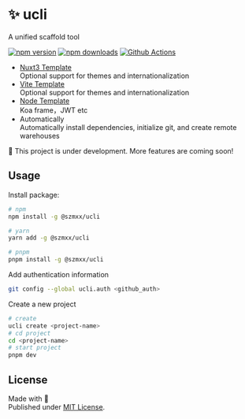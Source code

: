 # ✨ ucli
A unified scaffold tool

[![npm version][version]][npm]
[![npm downloads][downloads]][npm]
[![Github Actions][build]](https://github.com/szmxx/ucli/actions/workflows/build.yml)

- [Nuxt3 Template][nuxt3] \
Optional support for themes and internationalization
- [Vite Template][vite] \
Optional support for themes and internationalization
- [Node Template][node] \
Koa frame，JWT etc
- Automatically \
Automatically install dependencies, initialize git, and create remote warehouses

🚧 This project is under development. More features are coming soon!

## Usage
Install package:
```bash
# npm
npm install -g @szmxx/ucli

# yarn
yarn add -g @szmxx/ucli

# pnpm
pnpm install -g @szmxx/ucli
```

Add authentication information
```bash
git config --global ucli.auth <github_auth>
```

Create a new project
```bash
# create
ucli create <project-name>
# cd project
cd <project-name>
# start project
pnpm dev
```

## License
Made with 💛 \
Published under [MIT License](./LICENSE).


<!-- Badges -->
[nuxt3]: https://github.com/szmxx/template-nuxt3
[vite]: https://github.com/szmxx/template-vite
[node]: https://github.com/szmxx/template-node
[version]: https://img.shields.io/npm/v/%40szmxx/ucli
[downloads]: https://img.shields.io/npm/dm/%40szmxx/ucli
[npm]: https://npmjs.com/package/@szmxx/ucli
[build]: https://github.com/szmxx/ucli/actions/workflows/build.yml/badge.svg

